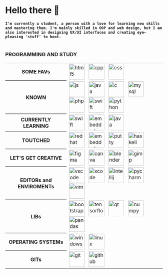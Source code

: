 # Hello there 👋

**` I'm currently a student, a person with a love for learning new skills and mastering them. I'm mainly skilled in OOP and web design, but I am also interested in designing UX/UI interfaces and creating eye-pleasing 'stuff' to boot. `**

#

### PROGRAMMING AND STUDY
<table title="programming">
    <tr>
        <th>SOME FAVs</th>
        <td>
            <img align="left" alt="html5" width="50px" style="padding-right: 10px;" src="https://cdn.jsdelivr.net/gh/devicons/devicon/icons/html5/html5-plain.svg" />
            <img align="left" alt="cpp" width="50px" style="padding-right: 10px;" src="https://cdn.jsdelivr.net/gh/devicons/devicon/icons/cplusplus/cplusplus-line.svg" />
            <img align="left" alt="css" width="50px" style="padding-right: 10px;" src="https://cdn.jsdelivr.net/gh/devicons/devicon/icons/css3/css3-plain.svg" />
        </td>
    </tr>
    <tr>
        <th>KNOWN</th>
        <td>
            <img align="left" alt="js" width="50px" style="padding-right: 10px;" src="https://cdn.jsdelivr.net/gh/devicons/devicon/icons/javascript/javascript-plain.svg" />
            <img align="left" alt="java" width="50px" style="padding-right: 10px;" src="https://cdn.jsdelivr.net/gh/devicons/devicon/icons/java/java-plain.svg" />
            <img align="left" alt="c" width="50px" style="padding-right: 10px;" src="https://cdn.jsdelivr.net/gh/devicons/devicon/icons/c/c-line.svg" />
            <img align="left" alt="mysql" width="50px" style="padding-right: 10px;" src="https://cdn.jsdelivr.net/gh/devicons/devicon/icons/mysql/mysql-plain.svg" />
            <img align="left" alt="php" width="50px" style="padding-right: 10px;" src="https://cdn.jsdelivr.net/gh/devicons/devicon/icons/php/php-plain.svg" />
            <img align="left" alt="swift" width="50px" style="padding-right: 10px;" src="https://cdn.jsdelivr.net/gh/devicons/devicon/icons/swift/swift-original.svg" />
            <img align="left" alt="python" width="50px" style="padding-right: 10px;" src="https://cdn.jsdelivr.net/gh/devicons/devicon/icons/python/python-plain.svg" />
        </td>
    </tr>
    <tr>
        <th>CURRENTLY LEARNING</th>
        <td>
            <img align="left" alt="swift" width="50px" style="padding-right: 10px;" src="https://cdn.jsdelivr.net/gh/devicons/devicon/icons/swift/swift-original.svg" />
            <img align="left" alt="embeddedc" width="50px" style="padding-right: 10px;" src="https://cdn.jsdelivr.net/gh/devicons/devicon/icons/embeddedc/embeddedc-original.svg" />
            <img align="left" alt="java" width="50px" style="padding-right: 10px;" src="https://cdn.jsdelivr.net/gh/devicons/devicon/icons/java/java-plain.svg" />
        </td>
    </tr>
    <tr>
        <th>TOUTCHED</th>
        <td>
            <img align="left" alt="redhat" width="50px" style="padding-right: 10px;" src="https://cdn.jsdelivr.net/gh/devicons/devicon/icons/redhat/redhat-original.svg" />
            <img align="left" alt="embeddedc" width="50px" style="padding-right: 10px;" src="https://cdn.jsdelivr.net/gh/devicons/devicon/icons/embeddedc/embeddedc-original.svg" />
            <img align="left" alt="putty" width="50px" style="padding-right: 10px;" src="https://cdn.jsdelivr.net/gh/devicons/devicon/icons/putty/putty-original.svg" />
            <img align="left" alt="haskell" width="50px" style="padding-right: 10px;" src="https://cdn.jsdelivr.net/gh/devicons/devicon/icons/haskell/haskell-original.svg" />
        </td>
    </tr>
    <tr>
        <th>LET'S GET CREATIVE</th>
        <td>
            <img align="left" alt="figma" width="50px" style="padding-right: 10px;" src="https://cdn.jsdelivr.net/gh/devicons/devicon/icons/figma/figma-original.svg" />
            <img align="left" alt="canva" width="50px" style="padding-right: 10px;" src="https://cdn.jsdelivr.net/gh/devicons/devicon/icons/canva/canva-original.svg" />
            <img align="left" alt="blender" width="50px" style="padding-right: 10px;" src="https://cdn.jsdelivr.net/gh/devicons/devicon/icons/blender/blender-original.svg" />
            <img align="left" alt="gimp" width="50px" style="padding-right: 10px;" src="https://cdn.jsdelivr.net/gh/devicons/devicon/icons/gimp/gimp-original.svg" />
        </td>
    </tr>
    <tr>
        <th>EDITORs and ENVIROMENTs</th>
        <td>
            <img align="left" alt="vscode" width="50px" style="padding-right: 10px;" src="https://cdn.jsdelivr.net/gh/devicons/devicon/icons/vscode/vscode-original.svg" />
            <img align="left" alt="xcode" width="50px" style="padding-right: 10px;" src="https://cdn.jsdelivr.net/gh/devicons/devicon/icons/xcode/xcode-plain.svg" />
            <img align="left" alt="intellij" width="50px" style="padding-right: 10px;" src="https://cdn.jsdelivr.net/gh/devicons/devicon/icons/intellij/intellij-plain.svg" />
            <img align="left" alt="pycharm" width="50px" style="padding-right: 10px;" src="https://cdn.jsdelivr.net/gh/devicons/devicon/icons/pycharm/pycharm-original.svg" />
            <img align="left" alt="vim" width="50px" style="padding-right: 10px;" src="https://cdn.jsdelivr.net/gh/devicons/devicon/icons/vim/vim-original.svg" />
        </td>
    </tr>
    <tr>
        <th>LIBs</th>
        <td>
            <img align="left" alt="bootstrap" width="50px" style="padding-right: 10px;" src="https://cdn.jsdelivr.net/gh/devicons/devicon/icons/bootstrap/bootstrap-plain.svg" />
            <img align="left" alt="tensorflow" width="50px" style="padding-right: 10px;" src="https://cdn.jsdelivr.net/gh/devicons/devicon/icons/tensorflow/tensorflow-original.svg" />
            <img align="left" alt="qt" width="50px" style="padding-right: 10px;" src="https://cdn.jsdelivr.net/gh/devicons/devicon/icons/qt/qt-original.svg" />
            <img align="left" alt="numpy" width="50px" style="padding-right: 10px;" src="https://cdn.jsdelivr.net/gh/devicons/devicon/icons/numpy/numpy-original.svg" />
            <img align="left" alt="pandas" width="50px" style="padding-right: 10px;" src="https://cdn.jsdelivr.net/gh/devicons/devicon/icons/pandas/pandas-original.svg" />
        </td>
    </tr>
    <tr>
        <th>OPERATING SYSTEMs</th>
        <td>
            <img align="left" alt="windows" width="50px" style="padding-right: 10px;" src="https://cdn.jsdelivr.net/gh/devicons/devicon/icons/windows8/windows8-original.svg" />
            <img align="left" alt="linux" width="50px" style="padding-right: 10px;" src="https://cdn.jsdelivr.net/gh/devicons/devicon/icons/linux/linux-original.svg" />
        </td>
    </tr>
    <tr>
        <th>GITs</th>
        <td>
           <img align="left" alt="git" width="50px" style="padding-right: 10px;" src="https://cdn.jsdelivr.net/gh/devicons/devicon/icons/git/git-plain.svg" /> 
           <img align="left" alt="github" width="50px" style="padding-right: 10px;" src="https://cdn.jsdelivr.net/gh/devicons/devicon/icons/github/github-original.svg" />
        </td>
    </tr>
</table>

<!--
**nataliaprazmo/nataliaprazmo** is a ✨ _special_ ✨ repository because its `README.md` (this file) appears on your GitHub profile.

Here are some ideas to get you started:

- 🔭 I’m currently working on ...
- 🌱 I’m currently learning ...
- 👯 I’m looking to collaborate on ...
- 🤔 I’m looking for help with ...
- 💬 Ask me about ...
- 📫 How to reach me: ...
- 😄 Pronouns: ...
- ⚡ Fun fact: ...
-->
